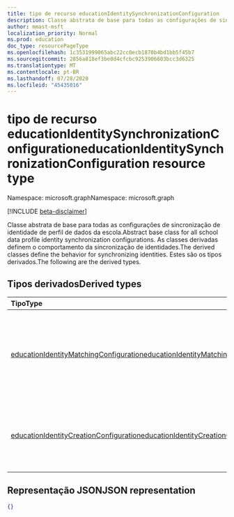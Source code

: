 ```yaml
---
title: tipo de recurso educationIdentitySynchronizationConfiguration
description: Classe abstrata de base para todas as configurações de sincronização de identidade de perfil de dados da escola. As classes derivadas definem o comportamento da sincronização de identidades. Estes são os tipos derivados.
author: mmast-msft
localization_priority: Normal
ms.prod: education
doc_type: resourcePageType
ms.openlocfilehash: 1c3531999065abc22cc0ecb1870b4bd1bb5f45b7
ms.sourcegitcommit: 2856a818ef3be0d4cfcbc9253906603bcc3d6325
ms.translationtype: MT
ms.contentlocale: pt-BR
ms.lasthandoff: 07/28/2020
ms.locfileid: "45435016"
---
```

# <a name="educationidentitysynchronizationconfiguration-resource-type"></a><span data-ttu-id="968ce-105">tipo de recurso educationIdentitySynchronizationConfiguration</span><span class="sxs-lookup"><span data-stu-id="968ce-105">educationIdentitySynchronizationConfiguration resource type</span></span>

<span data-ttu-id="968ce-106">Namespace: microsoft.graph</span><span class="sxs-lookup"><span data-stu-id="968ce-106">Namespace: microsoft.graph</span></span>

[!INCLUDE [beta-disclaimer](../../includes/beta-disclaimer.md)]

<span data-ttu-id="968ce-107">Classe abstrata de base para todas as configurações de sincronização de identidade de perfil de dados da escola.</span><span class="sxs-lookup"><span data-stu-id="968ce-107">Abstract base class for all school data profile identity synchronization configurations.</span></span> <span data-ttu-id="968ce-108">As classes derivadas definem o comportamento da sincronização de identidades.</span><span class="sxs-lookup"><span data-stu-id="968ce-108">The derived classes define the behavior for synchronizing identities.</span></span> <span data-ttu-id="968ce-109">Estes são os tipos derivados.</span><span class="sxs-lookup"><span data-stu-id="968ce-109">The following are the derived types.</span></span>

## <a name="derived-types"></a><span data-ttu-id="968ce-110">Tipos derivados</span><span class="sxs-lookup"><span data-stu-id="968ce-110">Derived types</span></span>

| <span data-ttu-id="968ce-111">Tipo</span><span class="sxs-lookup"><span data-stu-id="968ce-111">Type</span></span>                                                                                | <span data-ttu-id="968ce-112">Descrição</span><span class="sxs-lookup"><span data-stu-id="968ce-112">Description</span></span>                                                                         |
| :---------------------------------------------------------------------------------- | :---------------------------------------------------------------------------------- |
| [<span data-ttu-id="968ce-113">educationIdentityMatchingConfiguration</span><span class="sxs-lookup"><span data-stu-id="968ce-113">educationIdentityMatchingConfiguration</span></span>](educationidentitymatchingconfiguration.md) | <span data-ttu-id="968ce-114">Use este tipo para **fazer a correspondência** de contas de usuário existentes no Azure Active Directory.</span><span class="sxs-lookup"><span data-stu-id="968ce-114">Use this type to **match existing** user accounts in Azure Active Directory.</span></span> |
| [<span data-ttu-id="968ce-115">educationIdentityCreationConfiguration</span><span class="sxs-lookup"><span data-stu-id="968ce-115">educationIdentityCreationConfiguration</span></span>](educationidentitycreationconfiguration.md) | <span data-ttu-id="968ce-116">Use este tipo para **criar novas** contas de usuário no Azure Active Directory.</span><span class="sxs-lookup"><span data-stu-id="968ce-116">Use this type to **create new** user accounts in Azure Active Directory.</span></span>                              |

## <a name="json-representation"></a><span data-ttu-id="968ce-117">Representação JSON</span><span class="sxs-lookup"><span data-stu-id="968ce-117">JSON representation</span></span>

<!-- {
  "blockType": "resource",
   "isAbstract":true,
  "optionalProperties": [

  ],
  "@odata.type": "microsoft.graph.educationIdentitySynchronizationConfiguration"
}-->

```json
{}
```
